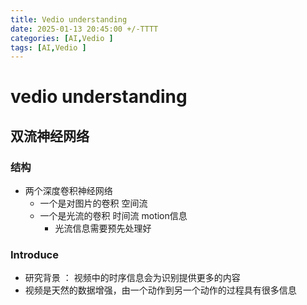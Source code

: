 ```yaml
---
title: Vedio understanding
date: 2025-01-13 20:45:00 +/-TTTT
categories: [AI,Vedio ]
tags: [AI,Vedio ]
---
```

# vedio understanding

## 双流神经网络
### 结构 
* 两个深度卷积神经网络
  * 一个是对图片的卷积 空间流
  * 一个是光流的卷积 时间流 motion信息
    * 光流信息需要预先处理好
### Introduce
* 研究背景 ： 视频中的时序信息会为识别提供更多的内容
* 视频是天然的数据增强，由一个动作到另一个动作的过程具有很多信息

